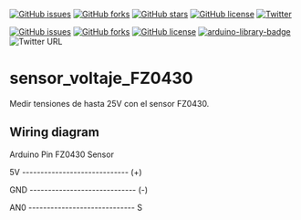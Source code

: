 <a href="https://github.com/rotoapanta/voltage_sensor_FZ0430/issues"><img alt="GitHub issues" src="https://img.shields.io/github/issues/rotoapanta/voltage_sensor_FZ0430"></a>
<a href="https://github.com/rotoapanta/voltage_sensor_FZ0430/network"><img alt="GitHub forks" src="https://img.shields.io/github/forks/rotoapanta/voltage_sensor_FZ0430"></a>
<a href="https://github.com/rotoapanta/voltage_sensor_FZ0430/stargazers"><img alt="GitHub stars" src="https://img.shields.io/github/stars/rotoapanta/voltage_sensor_FZ0430"></a>
<a href="https://github.com/rotoapanta/voltage_sensor_FZ0430/blob/master/LICENSE"><img alt="GitHub license" src="https://img.shields.io/github/license/rotoapanta/voltage_sensor_FZ0430"></a>
<a href="https://twitter.com/intent/tweet?text=Wow:&url=https%3A%2F%2Fgithub.com%2Frotoapanta%2Fvoltage_sensor_FZ0430"><img alt="Twitter" src="https://img.shields.io/twitter/url?style=social"></a>

[![GitHub issues](https://img.shields.io/github/issues/rotoapanta/sensor_voltaje_FZ0430)](https://github.com/rotoapanta/sensor_voltaje_FZ0430/issues)
[![GitHub forks](https://img.shields.io/github/forks/rotoapanta/sensor_voltaje_FZ0430)](https://github.com/rotoapanta/sensor_voltaje_FZ0430/network)
[![GitHub license](https://img.shields.io/github/license/rotoapanta/sensor_voltaje_FZ0430)](https://github.com/rotoapanta/sensor_voltaje_FZ0430)
[![arduino-library-badge](https://www.ardu-badge.com/badge/ArduinoJson.svg?version=6.16.1)](https://www.ardu-badge.com/ArduinoJson/6.16.1)
![Twitter URL](https://img.shields.io/twitter/url?style=social&url=https%3A%2F%2Ftwitter.com%2Frotoapanta)

# sensor_voltaje_FZ0430
Medir tensiones de hasta 25V con el sensor FZ0430.

## Wiring diagram

Arduino Pin                       FZ0430 Sensor

5V  -----------------------------   (+)

GND -----------------------------   (-)

AN0 -----------------------------   S


